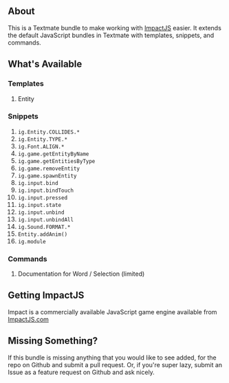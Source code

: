 ## About

This is a Textmate bundle to make working with [ImpactJS](http://impactjs.com) easier. It extends the default JavaScript bundles in Textmate with templates, snippets, and commands.

## What's Available

### Templates

1. Entity

### Snippets

1. `ig.Entity.COLLIDES.*`
1. `ig.Entity.TYPE.*`
1. `ig.Font.ALIGN.*`
1. `ig.game.getEntityByName`
1. `ig.game.getEntitiesByType`
1. `ig.game.removeEntity`
1. `ig.game.spawnEntity`
1. `ig.input.bind`
1. `ig.input.bindTouch`
1. `ig.input.pressed`
1. `ig.input.state`
1. `ig.input.unbind`
1. `ig.input.unbindAll`
1. `ig.Sound.FORMAT.*`
1. `Entity.addAnim()`
1. `ig.module`

### Commands

1. Documentation for Word / Selection (limited)

## Getting ImpactJS

Impact is a commercially available JavaScript game engine available from [ImpactJS.com](http://impactjs.com)

## Missing Something?

If this bundle is missing anything that you would like to see added, for the repo on Github and submit a pull request. Or, if you're super lazy, submit an Issue as a feature request on Github and ask nicely.
